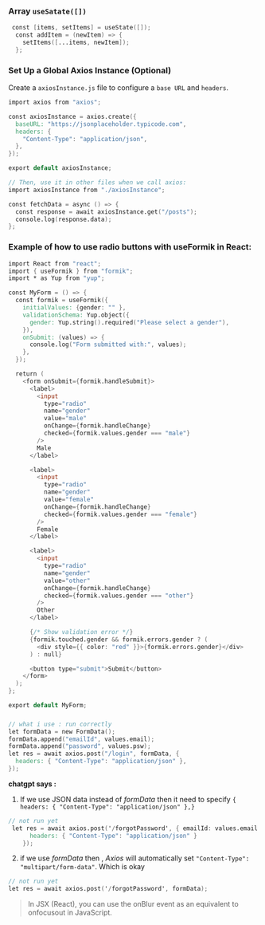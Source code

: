 ### Array `useSatate([])`
```v
 const [items, setItems] = useState([]);
  const addItem = (newItem) => {
    setItems([...items, newItem]);
  };
```

### Set Up a Global Axios Instance (Optional)

Create a `axiosInstance.js` file to configure a `base URL` and `headers`.

```v
import axios from "axios";

const axiosInstance = axios.create({
  baseURL: "https://jsonplaceholder.typicode.com",
  headers: {
    "Content-Type": "application/json",
  },
});

export default axiosInstance;

// Then, use it in other files when we call axios:
import axiosInstance from "./axiosInstance";

const fetchData = async () => {
  const response = await axiosInstance.get("/posts");
  console.log(response.data);
};
```

### Example of how to use radio buttons with useFormik in React:

```v
import React from "react";
import { useFormik } from "formik";
import * as Yup from "yup";

const MyForm = () => {
  const formik = useFormik({
    initialValues: {gender: "" },
    validationSchema: Yup.object({
      gender: Yup.string().required("Please select a gender"),
    }),
    onSubmit: (values) => {
      console.log("Form submitted with:", values);
    },
  });

  return (
    <form onSubmit={formik.handleSubmit}>
      <label>
        <input
          type="radio"
          name="gender"
          value="male"
          onChange={formik.handleChange}
          checked={formik.values.gender === "male"}
        />
        Male
      </label>

      <label>
        <input
          type="radio"
          name="gender"
          value="female"
          onChange={formik.handleChange}
          checked={formik.values.gender === "female"}
        />
        Female
      </label>

      <label>
        <input
          type="radio"
          name="gender"
          value="other"
          onChange={formik.handleChange}
          checked={formik.values.gender === "other"}
        />
        Other
      </label>

      {/* Show validation error */}
      {formik.touched.gender && formik.errors.gender ? (
        <div style={{ color: "red" }}>{formik.errors.gender}</div>
      ) : null}

      <button type="submit">Submit</button>
    </form>
  );
};

export default MyForm;
```

###

```v
// what i use : run correctly
let formData = new FormData();
formData.append("emailId", values.email);
formData.append("password", values.psw);
let res = await axios.post("/login", formData, {
  headers: { "Content-Type": "application/json" },
});
```

**chatgpt says :**

1.  If we use JSON data instead of _formData_ then it need to specify `{ headers: { "Content-Type": "application/json" },}`

```v
// not run yet
 let res = await axios.post('/forgotPassword', { emailId: values.email }, {
      headers: { "Content-Type": "application/json" }
    });
```

2. if we use _formData_ then , _Axios_ will automatically set `"Content-Type": "multipart/form-data"`. Which is okay

```v
// not run yet
let res = await axios.post('/forgotPassword', formData);
```

> In JSX (React), you can use the onBlur event as an equivalent to onfocusout in JavaScript.
